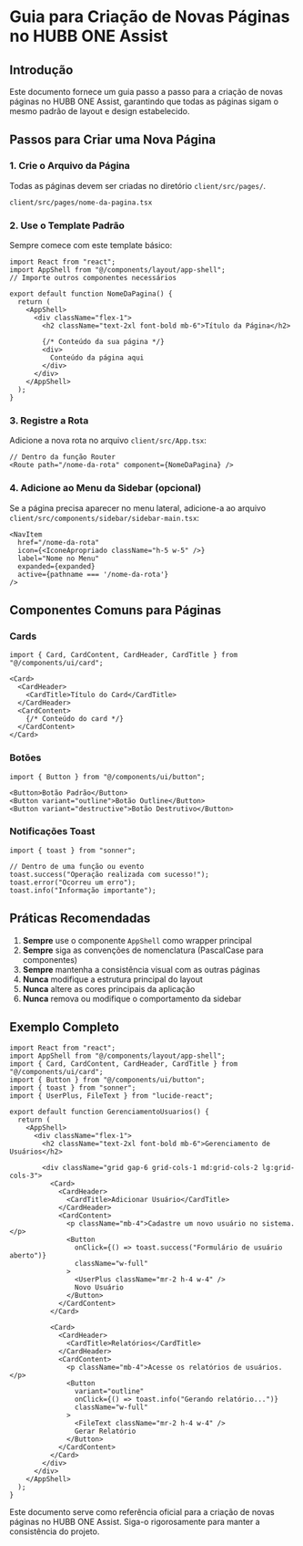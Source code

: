 # Guia para Criação de Novas Páginas no HUBB ONE Assist

## Introdução

Este documento fornece um guia passo a passo para a criação de novas páginas no HUBB ONE Assist, garantindo que todas as páginas sigam o mesmo padrão de layout e design estabelecido.

## Passos para Criar uma Nova Página

### 1. Crie o Arquivo da Página

Todas as páginas devem ser criadas no diretório `client/src/pages/`.

```
client/src/pages/nome-da-pagina.tsx
```

### 2. Use o Template Padrão

Sempre comece com este template básico:

```tsx
import React from "react";
import AppShell from "@/components/layout/app-shell";
// Importe outros componentes necessários

export default function NomeDaPagina() {
  return (
    <AppShell>
      <div className="flex-1">
        <h2 className="text-2xl font-bold mb-6">Título da Página</h2>
        
        {/* Conteúdo da sua página */}
        <div>
          Conteúdo da página aqui
        </div>
      </div>
    </AppShell>
  );
}
```

### 3. Registre a Rota

Adicione a nova rota no arquivo `client/src/App.tsx`:

```tsx
// Dentro da função Router
<Route path="/nome-da-rota" component={NomeDaPagina} />
```

### 4. Adicione ao Menu da Sidebar (opcional)

Se a página precisa aparecer no menu lateral, adicione-a ao arquivo `client/src/components/sidebar/sidebar-main.tsx`:

```tsx
<NavItem
  href="/nome-da-rota"
  icon={<IconeApropriado className="h-5 w-5" />}
  label="Nome no Menu"
  expanded={expanded}
  active={pathname === '/nome-da-rota'}
/>
```

## Componentes Comuns para Páginas

### Cards

```tsx
import { Card, CardContent, CardHeader, CardTitle } from "@/components/ui/card";

<Card>
  <CardHeader>
    <CardTitle>Título do Card</CardTitle>
  </CardHeader>
  <CardContent>
    {/* Conteúdo do card */}
  </CardContent>
</Card>
```

### Botões

```tsx
import { Button } from "@/components/ui/button";

<Button>Botão Padrão</Button>
<Button variant="outline">Botão Outline</Button>
<Button variant="destructive">Botão Destrutivo</Button>
```

### Notificações Toast

```tsx
import { toast } from "sonner";

// Dentro de uma função ou evento
toast.success("Operação realizada com sucesso!");
toast.error("Ocorreu um erro");
toast.info("Informação importante");
```

## Práticas Recomendadas

1. **Sempre** use o componente `AppShell` como wrapper principal
2. **Sempre** siga as convenções de nomenclatura (PascalCase para componentes)
3. **Sempre** mantenha a consistência visual com as outras páginas
4. **Nunca** modifique a estrutura principal do layout
5. **Nunca** altere as cores principais da aplicação
6. **Nunca** remova ou modifique o comportamento da sidebar

## Exemplo Completo

```tsx
import React from "react";
import AppShell from "@/components/layout/app-shell";
import { Card, CardContent, CardHeader, CardTitle } from "@/components/ui/card";
import { Button } from "@/components/ui/button";
import { toast } from "sonner";
import { UserPlus, FileText } from "lucide-react";

export default function GerenciamentoUsuarios() {
  return (
    <AppShell>
      <div className="flex-1">
        <h2 className="text-2xl font-bold mb-6">Gerenciamento de Usuários</h2>
        
        <div className="grid gap-6 grid-cols-1 md:grid-cols-2 lg:grid-cols-3">
          <Card>
            <CardHeader>
              <CardTitle>Adicionar Usuário</CardTitle>
            </CardHeader>
            <CardContent>
              <p className="mb-4">Cadastre um novo usuário no sistema.</p>
              <Button 
                onClick={() => toast.success("Formulário de usuário aberto")}
                className="w-full"
              >
                <UserPlus className="mr-2 h-4 w-4" />
                Novo Usuário
              </Button>
            </CardContent>
          </Card>
          
          <Card>
            <CardHeader>
              <CardTitle>Relatórios</CardTitle>
            </CardHeader>
            <CardContent>
              <p className="mb-4">Acesse os relatórios de usuários.</p>
              <Button 
                variant="outline"
                onClick={() => toast.info("Gerando relatório...")}
                className="w-full"
              >
                <FileText className="mr-2 h-4 w-4" />
                Gerar Relatório
              </Button>
            </CardContent>
          </Card>
        </div>
      </div>
    </AppShell>
  );
}
```

Este documento serve como referência oficial para a criação de novas páginas no HUBB ONE Assist. Siga-o rigorosamente para manter a consistência do projeto.